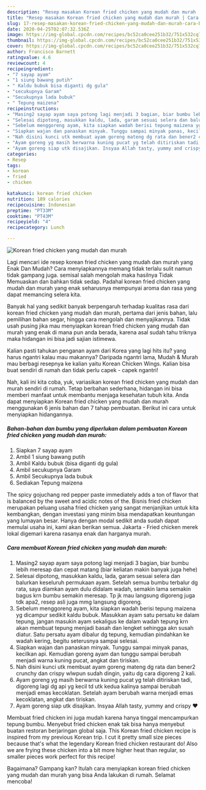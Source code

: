 ```yaml
---
description: "Resep masakan Korean fried chicken yang mudah dan murah | Cara Buat Korean fried chicken yang mudah dan murah Yang Enak dan Simpel"
title: "Resep masakan Korean fried chicken yang mudah dan murah | Cara Buat Korean fried chicken yang mudah dan murah Yang Enak dan Simpel"
slug: 17-resep-masakan-korean-fried-chicken-yang-mudah-dan-murah-cara-buat-korean-fried-chicken-yang-mudah-dan-murah-yang-enak-dan-simpel
date: 2020-04-25T02:07:32.536Z
image: https://img-global.cpcdn.com/recipes/bc52ca0cee251b32/751x532cq70/korean-fried-chicken-yang-mudah-dan-murah-foto-resep-utama.jpg
thumbnail: https://img-global.cpcdn.com/recipes/bc52ca0cee251b32/751x532cq70/korean-fried-chicken-yang-mudah-dan-murah-foto-resep-utama.jpg
cover: https://img-global.cpcdn.com/recipes/bc52ca0cee251b32/751x532cq70/korean-fried-chicken-yang-mudah-dan-murah-foto-resep-utama.jpg
author: Francisco Barnett
ratingvalue: 4.6
reviewcount: 4
recipeingredient:
- "7 sayap ayam"
- "1 siung bawang putih"
- " Kaldu bubuk bisa diganti dg gula"
- "secukupnya Garam"
- "Secukupnya lada bubuk"
- " Tepung maizena"
recipeinstructions:
- "Masing2 sayap ayam saya potong lagi menjadi 3 bagian, biar bumbu lebih meresap dan cepat matang (biar keliatan makin banyak juga hehe)"
- "Selesai dipotong, masukkan kaldu, lada, garam sesuai selera dan balurkan keseluruh permukaan ayam. Setelah semua bumbu terbalur dg rata, saya diamkan ayam dulu didalam wadah, semakin lama semakin bagus krn bumbu semakin meresap. Tp jk mau langsung digoreng juga tdk apa2, resep asli juga mmg langsung digoreng."
- "Sebelum menggoreng ayam, kita siapkan wadah berisi tepung maizena yg dicampur sedikit kaldu bubuk. Masukkan ayam satu persatu ke dalam tepung, jangan masukin ayam sekaligus ke dalam wadah tepung krn akan membuat tepung menjadi basah dan lengket sehingga akn susah diatur. Satu persatu ayam dibalur dg tepung, kemudian pindahkan ke wadah kering, begitu seterusnya sampai selesai."
- "Siapkan wajan dan panaskan minyak. Tunggu sampai minyak panas, kecilkan api. Kemudian goreng ayam dan tunggu sampai berubah menjadi warna kuning pucat, angkat dan tiriskan."
- "Nah disini kunci utk membuat ayam goreng mateng dg rata dan bener2 crunchy dan crispy wlwpun sudah dingin, yaitu dg cara digoreng 2 kali."
- "Ayam goreng yg masih berwarna kuning pucat yg telah ditiriskan tadi, digoreng lagi dg api yg kecil td utk kedua kalinya sampai berubah menjadi emas kecoklatan. Setelah ayam berubah warna menjadi emas kecoklatan, angkat dan tiriskan."
- "Ayam goreng siap utk disajikan. Insyaa Allah tasty, yummy and crispy ❤️"
categories:
- Resep
tags:
- korean
- fried
- chicken

katakunci: korean fried chicken 
nutrition: 189 calories
recipecuisine: Indonesian
preptime: "PT33M"
cooktime: "PT43M"
recipeyield: "4"
recipecategory: Lunch

---
```



![Korean fried chicken yang mudah dan murah](https://img-global.cpcdn.com/recipes/bc52ca0cee251b32/751x532cq70/korean-fried-chicken-yang-mudah-dan-murah-foto-resep-utama.jpg)

Lagi mencari ide resep korean fried chicken yang mudah dan murah yang Enak Dan Mudah? Cara menyiapkannya memang tidak terlalu sulit namun tidak gampang juga. semisal salah mengolah maka hasilnya Tidak Memuaskan dan bahkan tidak sedap. Padahal korean fried chicken yang mudah dan murah yang enak seharusnya mempunyai aroma dan rasa yang dapat memancing selera kita.

Banyak hal yang sedikit banyak berpengaruh terhadap kualitas rasa dari korean fried chicken yang mudah dan murah, pertama dari jenis bahan, lalu pemilihan bahan segar, hingga cara mengolah dan menyajikannya. Tidak usah pusing jika mau menyiapkan korean fried chicken yang mudah dan murah yang enak di mana pun anda berada, karena asal sudah tahu triknya maka hidangan ini bisa jadi sajian istimewa.

Kalian pasti tahukan penganan ayam dari Korea yang lagi hits itu? yang harus ngantri kalau mau makannya? Daripada ngantri lama, Mudah &amp; Murah mau berbagi resepnya ke kalian yaitu Korean Chicken Wings. Kalian bisa buat sendiri di rumah dan tidak perlu capek - capek ngantri!


Nah, kali ini kita coba, yuk, variasikan korean fried chicken yang mudah dan murah sendiri di rumah. Tetap berbahan sederhana, hidangan ini bisa memberi manfaat untuk membantu menjaga kesehatan tubuh kita. Anda dapat menyiapkan Korean fried chicken yang mudah dan murah menggunakan 6 jenis bahan dan 7 tahap pembuatan. Berikut ini cara untuk menyiapkan hidangannya.

<!--inarticleads1-->

##### Bahan-bahan dan bumbu yang diperlukan dalam pembuatan Korean fried chicken yang mudah dan murah:

1. Siapkan 7 sayap ayam
1. Ambil 1 siung bawang putih
1. Ambil  Kaldu bubuk (bisa diganti dg gula)
1. Ambil secukupnya Garam
1. Ambil Secukupnya lada bubuk
1. Sediakan  Tepung maizena


The spicy gojuchang red pepper paste immediately adds a ton of flavor that is balanced by the sweet and acidic notes of the. Bisnis fried chicken merupakan peluang usaha fried chicken yang sangat menjanjikan untuk kita kembangkan, dengan investasi yang minim bisa mendapatkan keuntungan yang lumayan besar. Hanya dengan modal sedikit anda sudah dapat memulai usaha ini, kami akan berikan semua. Jakarta - Fried chicken merek lokal digemari karena rasanya enak dan harganya murah. 

<!--inarticleads2-->

##### Cara membuat Korean fried chicken yang mudah dan murah:

1. Masing2 sayap ayam saya potong lagi menjadi 3 bagian, biar bumbu lebih meresap dan cepat matang (biar keliatan makin banyak juga hehe)
1. Selesai dipotong, masukkan kaldu, lada, garam sesuai selera dan balurkan keseluruh permukaan ayam. Setelah semua bumbu terbalur dg rata, saya diamkan ayam dulu didalam wadah, semakin lama semakin bagus krn bumbu semakin meresap. Tp jk mau langsung digoreng juga tdk apa2, resep asli juga mmg langsung digoreng.
1. Sebelum menggoreng ayam, kita siapkan wadah berisi tepung maizena yg dicampur sedikit kaldu bubuk. Masukkan ayam satu persatu ke dalam tepung, jangan masukin ayam sekaligus ke dalam wadah tepung krn akan membuat tepung menjadi basah dan lengket sehingga akn susah diatur. Satu persatu ayam dibalur dg tepung, kemudian pindahkan ke wadah kering, begitu seterusnya sampai selesai.
1. Siapkan wajan dan panaskan minyak. Tunggu sampai minyak panas, kecilkan api. Kemudian goreng ayam dan tunggu sampai berubah menjadi warna kuning pucat, angkat dan tiriskan.
1. Nah disini kunci utk membuat ayam goreng mateng dg rata dan bener2 crunchy dan crispy wlwpun sudah dingin, yaitu dg cara digoreng 2 kali.
1. Ayam goreng yg masih berwarna kuning pucat yg telah ditiriskan tadi, digoreng lagi dg api yg kecil td utk kedua kalinya sampai berubah menjadi emas kecoklatan. Setelah ayam berubah warna menjadi emas kecoklatan, angkat dan tiriskan.
1. Ayam goreng siap utk disajikan. Insyaa Allah tasty, yummy and crispy ❤️


Membuat fried chicken ini juga mudah karena hanya tinggal mencampurkan tepung bumbu. Menyebut fried chicken enak tak bisa hanya menyebut buatan restoran berjaringan global saja. This Korean fried chicken recipe is inspired from my previous Korean trip. I cut it pretty small size pieces because that&#39;s what the legendary Korean fried chicken restaurant do! Also we are frying these chicken into a bit more higher heat than regular, so smaller pieces work perfect for this recipe! 

Bagaimana? Gampang kan? Itulah cara menyiapkan korean fried chicken yang mudah dan murah yang bisa Anda lakukan di rumah. Selamat mencoba!
